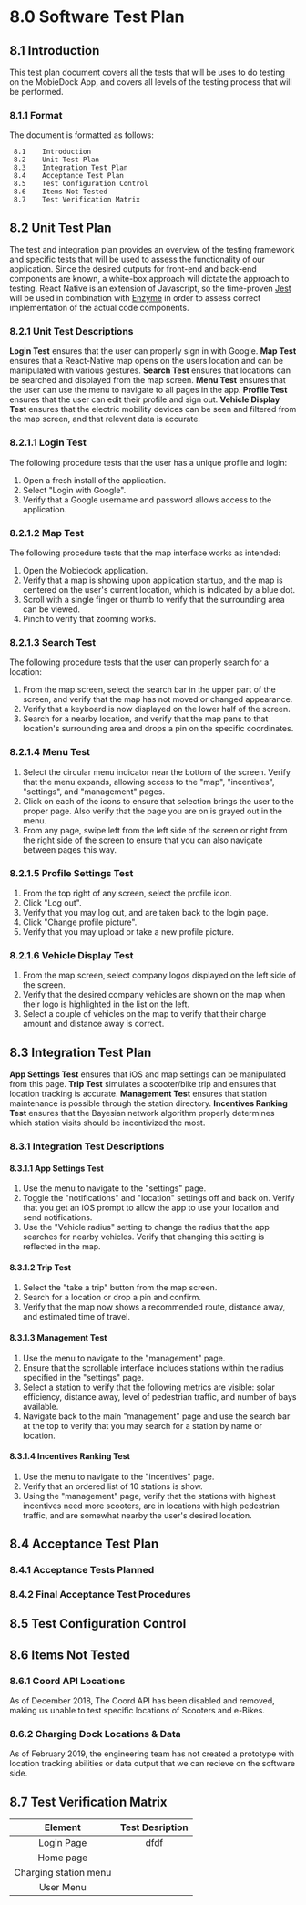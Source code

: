 # 8.0    Software Test Plan
## 8.1    Introduction

This test plan document covers all the tests that will be uses to do testing on the MobieDock App, and covers all levels of the testing process that will be performed.

### 8.1.1 Format

The document is formatted as follows: 
```
 8.1    Introduction
 8.2    Unit Test Plan
 8.3    Integration Test Plan
 8.4    Acceptance Test Plan
 8.5    Test Configuration Control
 8.6    Items Not Tested
 8.7    Test Verification Matrix
```
## 8.2    Unit Test Plan
The test and integration plan provides an overview of the testing framework and specific tests that will be used to assess the functionality of our application.  Since the desired outputs for front-end and back-end components are known, a white-box approach will dictate the approach to testing.  React Native is an extension of Javascript, so the time-proven [Jest](https://jestjs.io/) will be used in combination with [Enzyme](https://airbnb.io/enzyme/) in order to assess correct implementation of the actual code components.
### 8.2.1 Unit Test Descriptions
  **Login Test** ensures that the user can properly sign in with Google.
  **Map Test** ensures that a React-Native map opens on the users location and can be manipulated with various gestures.
  **Search Test** ensures that locations can be searched and displayed from the map screen.
  **Menu Test** ensures that the user can use the menu to navigate to all pages in the app.
  **Profile Test** ensures that the user can edit their profile and sign out.
  **Vehicle Display Test** ensures that the electric mobility devices can be seen and filtered from the map screen, and that relevant data is accurate.
### 8.2.1.1 Login Test
The following procedure tests that the user has a unique profile and login:
  1. Open a fresh install of the application.
  2. Select "Login with Google".
  3. Verify that a Google username and password allows access to the application.
### 8.2.1.2 Map Test
The following procedure tests that the map interface works as intended:
  1. Open the Mobiedock application.
  2. Verify that a map is showing upon application startup, and the map is centered on the user's current location, which is indicated by a blue dot.
  3. Scroll with a single finger or thumb to verify that the surrounding area can be viewed.
  4. Pinch to verify that zooming works.
### 8.2.1.3 Search Test
The following procedure tests that the user can properly search for a location:
  1. From the map screen, select the search bar in the upper part of the screen, and verify that the map has not moved or changed appearance.
  2. Verify that a keyboard is now displayed on the lower half of the screen.
  3. Search for a nearby location, and verify that the map pans to that location's surrounding area and drops a pin on the specific coordinates.
### 8.2.1.4 Menu Test
  1. Select the circular menu indicator near the bottom of the screen.  Verify that the menu expands, allowing access to the "map", "incentives", "settings", and "management" pages.
  2. Click on each of the icons to ensure that selection brings the user to the proper page.  Also verify that the page you are on is grayed out in the menu.
  3. From any page, swipe left from the left side of the screen or right from the right side of the screen to ensure that you can also navigate between pages this way.
### 8.2.1.5 Profile Settings Test
  1. From the top right of any screen, select the profile icon.
  2. Click "Log out".
  3. Verify that you may log out, and are taken back to the login page.
  4. Click "Change profile picture".
  5. Verify that you may upload or take a new profile picture.
### 8.2.1.6 Vehicle Display Test
  1. From the map screen, select company logos displayed on the left side of the screen.
  2. Verify that the desired company vehicles are shown on the map when their logo is highlighted in the list on the left.
  3. Select a couple of vehicles on the map to verify that their charge amount and distance away is correct.

## 8.3    Integration Test Plan
 **App Settings Test** ensures that iOS and map settings can be manipulated from this page.
  **Trip Test** simulates a scooter/bike trip and ensures that location tracking is accurate.
  **Management Test** ensures that station maintenance is possible through the station directory.
  **Incentives Ranking Test** ensures that the Bayesian network algorithm properly determines which station visits should be incentivized the most.
### 8.3.1 Integration Test Descriptions
#### 8.3.1.1 App Settings Test
  1. Use the menu to navigate to the "settings" page.
  2. Toggle the "notifications" and "location" settings off and back on.  Verify that you get an iOS prompt to allow the app to use your location and send notifications.
  3. Use the "Vehicle radius" setting to change the radius that the app searches for nearby vehicles.  Verify that changing this setting is reflected in the map.
#### 8.3.1.2 Trip Test
  1. Select the "take a trip" button from the map screen.
  2. Search for a location or drop a pin and confirm.
  3. Verify that the map now shows a recommended route, distance away, and estimated time of travel.
#### 8.3.1.3 Management Test
  1. Use the menu to navigate to the "management" page.
  2. Ensure that the scrollable interface includes stations within the radius specified in the "settings" page.
  3. Select a station to verify that the following metrics are visible: solar efficiency, distance away, level of pedestrian traffic, and number of bays available.
  4. Navigate back to the main "management" page and use the search bar at the top to verify that you may search for a station by name or location.
#### 8.3.1.4 Incentives Ranking Test
  1. Use the menu to navigate to the "incentives" page.
  2. Verify that an ordered list of 10 stations is show.
  3. Using the "management" page, verify that the stations with highest incentives need more scooters, are in locations with high pedestrian traffic, and are somewhat nearby the user's desired location.

## 8.4    Acceptance Test Plan
### 8.4.1  Acceptance Tests Planned
### 8.4.2  Final Acceptance Test Procedures
## 8.5    Test Configuration Control
## 8.6    Items Not Tested
### 8.6.1 Coord API Locations
As of December 2018, The Coord API has been disabled and removed, making us unable to test specific locations of Scooters and e-Bikes. 
### 8.6.2 Charging Dock Locations & Data
As of February 2019, the engineering team has not created a prototype with location tracking abilities or data output that we can recieve on the software side.
## 8.7    Test Verification Matrix
Element | Test Desription
:-------:|:-------:
Login Page| dfdf
Home page|
Charging station menu|
User Menu|